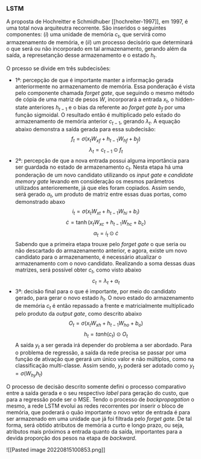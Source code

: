 ### LSTM

A proposta de Hochreitter e Schmidhuber [[hochreiter-1997]], em 1997, é uma total nova arquiteutra recorrente. São inseridos o seguintes componentes: $(i)$ uma unidade de memória $c_t$, que servirá como armazenamento de memória, e $(ii)$ um processo decisório que determinará o que será ou não incorporado em tal armazenamento, gerando além da saída, a represetanção desse armazenamento e o estado $h_t$.

O prcesso se divide em três subdecisões:
- 1ª: percepção de que é importante manter a informação gerada anteriormente no armazenamento de memória. Essa ponderação é vista pelo componente chamada *forget gate*, que seguindo o mesmo método de cópia de uma matriz de pesos $W$, incorporará a entrada $x_t$, o hidden-state anteriores $h_{t-1}$ e o bias da referente ao *forget gate* $b_f$ por uma função sigmoidal. O resultado então é multiplicado pelo estado do armazenamento de memória anterior $c_{t-1}$, gerando $\lambda_t$. A equação abaixo demonstra a saída gerada para essa subdecisão: $$f_t=\sigma(x_tW_{xf} + h_{t-1}W_{hf} + b_f)$$ $$ \lambda_t=c_{t-1}\odot f_t $$
- 2ª: percepção de que a nova entrada possui alguma importância para ser guardada no estado de armazenamento $c_t$. Nesta etapa há uma ponderação de um novo candidato utilizando os *input gate* e *candidate memory gate* levando em consideração os mesmos parâmetros utilizados anterioremente, já que eles foram copiados. Assim sendo, será gerado $\alpha_t$, um produto de matriz entre essas duas portas, como demonstrado abaxo $$ 
i_t=\sigma(x_tW_{xt}+h_{t-1}W_{hi}+b_i) $$ $$ \dot{c}=\tanh(x_tW_{xc}+h_{t-1}W_{hc}+b_c) $$ $$ \alpha_t=i_t \odot \dot c $$
Sabendo que a primeira etapa trouxe pelo *forget gate* o que seria ou não descartado do armazenamento anterior, e agora, existe um novo candidato para o armazenamento, é necessário atualizar o armazenamento com o novo candidato. Realizando a soma dessas duas matrizes, será possível obter $c_t$, como visto abaixo $$c_t=\lambda_t + \alpha_t$$
- 3ª: decisão final para o que é importante, por meio do candidato gerado, para gerar o novo estado $h_t$. O novo estado do armazenamento de memória $c_t$ é então repassado a frente e matricialmente multiplicado pelo produto da *output gate*, como descrito abaixo $$ O_t=\sigma(x_tW_{xh} + h_{t-1}W_{ho} + b_o) $$ $$ h_t=tanh(c_t)\odot O_t $$
A saída $y_t$ a ser gerada irá depender do problema a ser abordado. Para o problema de regressão, a saída da rede precisa se passar por uma função de ativação que gerará um único valor e não múltiplos, como na classificação multi-classe. Assim sendo, $y_t$ poderá ser adotado como $y_t=\sigma(W_{hy}h_t)$

O processo de decisão descrito somente defini o processo comparativo entre a saída gerada e o seu respectivo *label* para geração do custo, que para a regressão pode ser o MSE. Tendo o processo de *backpropagation* o mesmo, a rede LSTM evolui as redes recorrentes por inserir o bloco de memória, que poderará o quão importante o novo vetor de entrada é para ser armazenado em uma unidade que já foi filtrada pelo *forget gate*. De tal forma, será obtido atributos de memória a curto e longo prazo, ou seja, atributos mais próximos a entrada quanto da saída, importantes para a devida proporção dos pesos na etapa de *backward*.

![[Pasted image 20220815100853.png]]